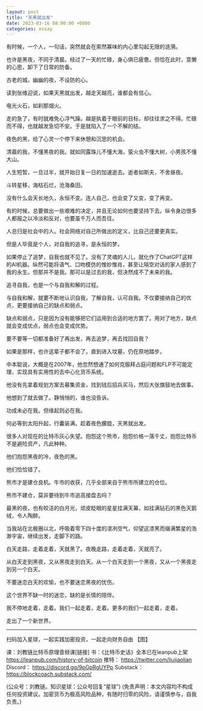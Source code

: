 ```yaml
---
layout: post
title: "天黑就出发"
date: 2023-03-16 08:00:00 +0800
categories: essay
---
```


有时候，一个人，一句话，突然就会在索然寡味的内心里勾起无限的涟漪。

也许是黑夜，不同于清晨。经过了一天的忙碌，身心俱已疲惫。但恰在此时，意懒的心思，卸下了日常的防备。

古老的城，幽幽的夜，不设防的心。

读到张维迎说，如果天黑就出发，越走天越亮，谁都会有信心。

电光火石，如刹那烟火。

走的急了，有时就难免心浮气躁。越是执着于眼前的目标，却往往求之不得。忙碌而不得，也就越发急切不安。于是就陷入了一个不解的结。

夜色的黑，给了心灵一个停下来休憩和沉思的机会。

清晨的我，不懂黑夜的我。就如同露珠儿不懂大海，萤火虫不懂大树，小男孩不懂大山。

人生短暂，一旦过半，就开始日复一日的加速逝去。逝者如斯夫，不舍昼夜。

斗转星移，海枯石烂，沧海桑田。

没有什么会天长地久，永恒不变。连人自己，也会变了又变，变了再变。

有的时候，总要做出一些艰难的决定，并且无论如何也要坚持下去。纵令身边很多人都报之以冷淡和反对，也要虽千万人而吾往。

人总归是社会中的人。社会网络对自己所做出的定义，比自己还要更真实。

但是人毕竟是个人，对自我的追寻，是永恒的梦。

如果停止了追梦，自我也就不见了。没有了灵魂的人儿，就化作了ChatGPT这样的AI机器。纵然可能将语气、口吻模仿的惟妙惟肖，甚至让隔空对话的家人感到了我的永生。但那并不是我。那可以是过去的我，但决然成不了未来的我。

追寻自我，也是一个与自我和解的过程。

与自我和解，就要不断地认识自我，了解自我，认可自我。不仅要接纳自己的优点，更要接纳自己的缺点和弱点。

缺点和弱点，只是因为没有能够把它们运用到合适的地方罢了。用对了地方，缺点就会变成优点，弱点也会变成优势。

要不要等一切都准备好了再出发，再去追梦，再去找回自我？

如果是那样，也许这辈子都不会了。直到进入坟墓，仍在原地踏步。

中本聪说，大概是在2007年，他忽然想通了如何克服拜占庭问题和FLP不可能定理，实现具有实用性的去中心化货币系统。

他没有先拿着规划方案去募集资金，找到钱后招兵买马，然后大张旗鼓地去做事。

他想到了就去做了。静悄悄的，谁也没告诉。

功成未必在我。但缘起则必在我。

何必等到太阳升起，行囊装满。趁着夜色朦胧，天黑就出发。

很多人对现在的比特币灰心失望。抱怨这个熊市，抱怨价格一落千丈，抱怨比特币不是避险资产，凡此种种。

他们抱怨黑夜的冷，夜色的黑。

他们恰恰错了。

熊市才是建仓良机。牛市的收获，几乎全部来自于熊市所建立的仓位。

熊市不建仓，莫非要待到牛市追高接盘去吗？

最黑的夜，也有皎洁的白月光，顽皮眨眼的星星挂满天幕，如挂满钻石的黑色天鹅绒，令人陶醉。

当我站在北极圈以北，呼吸着零下四十度的凛冽空气，仰望这漆黑而缀满繁星的浩渺宇宙，继续出发，走脚下的路。

白天走路，走着走着，天就黑了。夜晚走路，走着走着，天就亮了。

从白天走到黑夜，又从黑夜走到白天。从一个白天走到一个黑夜，又从一个黑夜走到另一个白天。

不要迷恋白天的欢愉，也不要迷恋黑夜的忧伤。

这个世界不缺一时的迷恋，缺的是长情的陪伴。

我不停地走着，走着。我们一起走着，走着。更多的我们一起走着，走着。

走出了一个新世界。

* * *
扫码加入星球，一起实践加密投资，一起走向财务自由
【图】

课：刘教链比特币原理音频课[链接]
书：《比特币史话》全本已在leanpub上架  https://leanpub.com/history-of-bitcoin
推特： https://twitter.com/liujiaolian
Discord： https://discord.gg/9pGpRgUYPp 
Substack： https://blockcoach.substack.com/

(公众号：刘教链。知识星球：公众号回复“星球”)
(免责声明：本文内容均不构成任何投资建议。加密货币为极高风险品种，有随时归零的风险，请谨慎参与，自我负责。)
